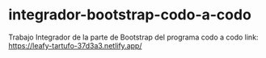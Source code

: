 # integrador-bootstrap-codo-a-codo
Trabajo Integrador de la parte de Bootstrap del programa codo a codo
link: https://leafy-tartufo-37d3a3.netlify.app/
